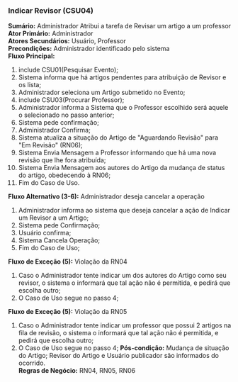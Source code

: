 ### Indicar Revisor (CSU04) ###
**Sumário:** Administrador Atribui a tarefa de Revisar um artigo a um professor  
**Ator Primário:** Administrador  
**Atores Secundários:** Usuário, Professor  
**Precondições:** Administrador identificado pelo sistema  
**Fluxo Principal:**  
  1. include CSU01(Pesquisar Evento);  
  2. Sistema informa que há artigos pendentes para atribuição de Revisor e os lista;  
  3. Administrador seleciona um Artigo submetido no Evento;
  4. include CSU03(Procurar Professor);  
  5. Administrador informa a Sistema que o Professor escolhido será aquele o selecionado no passo anterior;  
  6. Sistema pede confirmação;  
  7. Administrador Confirma;
  9. Sistema atualiza a situação do Artigo de "Aguardando Revisão" para "Em Revisão" (RN06);
  8. Sistema Envia Mensagem a Professor informando que há uma nova revisão que lhe fora atribuída;  
  9. Sistema Envia Mensagem aos autores do Artigo da mudança de status do artigo, obedecendo à RN06;  
  10. Fim do Caso de Uso.  

**Fluxo Alternativo (3-6):** Administrador deseja cancelar a operação  
  1. Administrador informa ao sistema que deseja cancelar a ação de Indicar um Revisor a um Artigo;  
  2. Sistema pede Confirmação;  
  3. Usuário confirma;  
  4. Sistema Cancela Operação;
  5. Fim do Caso de Uso;

**Fluxo de Exceção (5):** Violação da RN04  
  1. Caso o Administrador tente indicar um dos autores do Artigo como seu revisor, o sistema o informará que tal ação não é permitida, e pedirá que escolha outro;  
  2. O Caso de Uso segue no passo 4;  

**Fluxo de Exceção (5):** Violação da RN05  
  1. Caso o Administrador tente indicar um professor que possui 2 artigos na fila de revisão, o sistema o informará que tal ação não é permitida, e pedirá que escolha outro;  
  2. O Caso de Uso segue no passo 4;
**Pós-condição:** Mudança de situação do Artigo; Revisor do Artigo e Usuário publicador são informados do ocorrido.  
**Regras de Negócio:** RN04, RN05, RN06  
